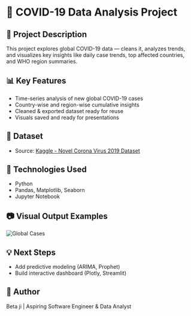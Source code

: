 # 🦠 COVID-19 Data Analysis Project

## 📌 Project Description
This project explores global COVID-19 data — cleans it, analyzes trends, and visualizes key insights like daily case trends, top affected countries, and WHO region summaries.

## 📊 Key Features
- Time-series analysis of new global COVID-19 cases
- Country-wise and region-wise cumulative insights
- Cleaned & exported dataset ready for reuse
- Visuals saved and ready for presentations

## 📁 Dataset
- Source: [Kaggle - Novel Corona Virus 2019 Dataset](https://www.kaggle.com/datasets/sudalairajkumar/novel-corona-virus-2019-dataset)

## 🚀 Technologies Used
- Python
- Pandas, Matplotlib, Seaborn
- Jupyter Notebook

## 📷 Visual Output Examples
![Global Cases](global_daily_new_cases.png)

## 💡 Next Steps
- Add predictive modeling (ARIMA, Prophet)
- Build interactive dashboard (Plotly, Streamlit)

## 👤 Author
Beta ji | Aspiring Software Engineer & Data Analyst
